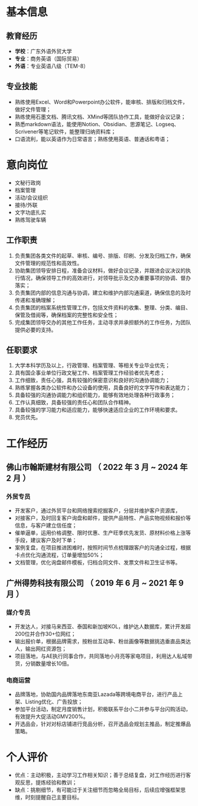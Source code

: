   
# 基本信息

## 教育经历

- **学校**：广东外语外贸大学
- **专业**：商务英语（国际贸易）
- **外语**：专业英语八级（TEM-8）

## 专业技能

- 熟练使用Excel、Word和Powerpoint办公软件，能审核、排版和归档文件，做好文件管理；
- 熟练使用石墨文档、腾讯文档、XMind等团队协作工具，能做好会议记录；
- 熟悉markdown语法，能使用Notion、Obsidian、思源笔记、Logseq、Scrivener等笔记软件，能整理归纳资料库；
- 口语流利，能以英语作为日常语言；熟练使用英语、普通话和粤语；

# 意向岗位
- 文秘行政岗
- 档案管理
- 活动/会议组织
- 接待/外联
- 文字功底扎实
- 熟练驾驶车辆

## 工作职责
1. 负责集团各类文件的起草、审核、编号、排版、印刷、分发及归档工作，确保文件管理的规范性和高效性。
2. 协助集团领导安排日程，准备会议材料，做好会议记录，并跟进会议决议的执行情况，确保领导工作的高效进行，对领导批示及交办重要事项的协调、督办落实；
3. 负责集团内部的信息沟通与协调，建立和维护内部沟通渠道，确保信息的及时传递和准确理解；
4. 负责集团的档案系统性管理工作，包括文件资料的收集、整理、分类、编目、保管及借阅等，确保档案的完整性和安全性；
5. 完成集团领导交办的其他工作任务，主动寻求并承担额外的工作任务，为团队提供必要的支持。

## 任职要求
1. 大学本科学历及以上，行政管理、档案管理、等相关专业毕业优先；
2. 具有国企事业单位行政文秘工作、档案管理工作经验者优先考虑；
3. 工作细致，责任心强，具有较强的保密意识和良好的沟通协调能力；
4. 熟练掌握各类办公软件和办公设备的使用，具备良好的文字写作和表达能力；
5. 具备较强的沟通协调能力和组织能力，能够有效地处理各种行政事务；
6. 工作认真细致，具备较强的责任心和团队合作精神。
7. 具备较强的学习能力和适应能力，能够快速适应企业的工作环境和要求。
8. 党员优先。


# 工作经历

## 佛山市翰斯建材有限公司 （ 2022 年 3 月 ~ 2024 年 2 月 ）

### 外贸专员

- 开发客户，通过外贸平台和网络搜索挖掘客户，分层并维护客户资源库，
- 对接客户，及时回复客户询盘和邮件，提供产品特性、产品实物视频和报价等信息，与客户建立信任度；
- 催单逼单，运用价格调整、限时优惠、生产旺季优先发货、原材料价格上涨等手段，建议客户及时下单；
- 案例复盘，在项目推进困难时，按照时间节点梳理跟客户的沟通全过程，根据卡点优化沟通流程，订单量增加50%；
- 文档管理，优化询盘邮件模板，归档合同文件、发票文件和卫生证书等。

## 广州得势科技有限公司 （ 2019 年 6 月 ~ 2021 年 9 月 ）

### 媒介专员

- 开发达人，对接马来西亚、泰国和新加坡KOL，维护达人数据库，累计开发超200位并合作30+位网红；
- 输出报价单，根据品牌需求，按粉丝互动率、粉丝画像等数据挑选垂直品类达人，输出网红资源包；
- 项目落地，与AE执行同事合作，共同落地小月亮等家电项目，利用达人私域带货，分销数量增长10倍。

### 电商运营

- 品牌落地，协助国内品牌落地东南亚Lazada等跨境电商平台，进行产品上架、Listing优化、广告投放；
- 参加平台活动，制定月度销售计划，积极联系平台小二并参与平台闪购活动，有效提升大促活动GMV200%。
- 开选品会，针对对标店铺进行竞品分析，召开选品会规划主推品，制定推爆品策略。

# 个人评价

- 优点：主动积极，主动学习工作相关知识；善于总结复盘，对工作经历进行客观反思，提炼经验和教训；
- 缺点：挑剔细节，有可能过于关注细节而忽略全局目标，后续应增强框架思维，时刻提醒自己主要目标。